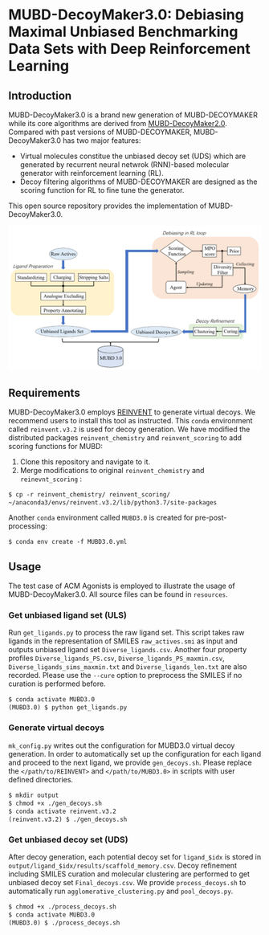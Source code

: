 # MUBD-DecoyMaker3.0: Debiasing Maximal Unbiased Benchmarking Data Sets with Deep Reinforcement Learning

## Introduction

MUBD-DecoyMaker3.0 is a brand new generation of MUBD-DECOYMAKER while its core algorithms are derived from [MUBD-DecoyMaker2.0](https://github.com/jwxia2014/MUBD-DecoyMaker2.0). Compared with past versions of MUBD-DECOYMAKER, MUBD-DecoyMaker3.0 has two major features:
* Virtual molecules constitue the unbiased decoy set (UDS) which are generated by recurrent neural netwrok (RNN)-based molecular generator with reinforcement learning (RL).
* Decoy filtering algorithms of MUBD-DECOYMAKER are designed as the scoring function for RL to fine tune the generator.

This open source repository provides the implementation of MUBD-DecoyMaker3.0.

![Figure from manuscript](figures/model.png)

## Requirements

MUBD-DecoyMaker3.0 employs [REINVENT](https://github.com/MolecularAI/Reinvent) to generate virtual decoys. We recommend users to install this tool as instructed. This `conda` environment called `reinvent.v3.2` is used for decoy generation. We have modified the distributed packages `reinvent_chemistry` and `reinvent_scoring` to add scoring functions for MUBD:
1) Clone this repository and navigate to it.
2) Merge modifications to original `reinvent_chemistry` and `reinevnt_scoring` :
```
$ cp -r reinvent_chemistry/ reinvent_scoring/ ~/anaconda3/envs/reinvent.v3.2/lib/python3.7/site-packages
```
Another `conda` environment called `MUBD3.0` is created for pre-post-processing: 
```
$ conda env create -f MUBD3.0.yml
```

## Usage

The test case of ACM Agonists is employed to illustrate the usage of MUBD-DecoyMaker3.0. All source files can be found in `resources`. 

### Get unbiased ligand set (ULS)
Run `get_ligands.py` to process the raw ligand set. This script takes raw ligands in the representation of SMILES `raw_actives.smi` as input and outputs unbiased ligand set `Diverse_ligands.csv`. Another four property profiles `Diverse_ligands_PS.csv`, `Diverse_ligands_PS_maxmin.csv`, `Diverse_ligands_sims_maxmin.txt` and `Diverse_ligands_len.txt` are also recorded. Please use the `--cure` option to preprocess the SMILES if no curation is performed before.
```
$ conda activate MUBD3.0
(MUBD3.0) $ python get_ligands.py
```

### Generate virtual decoys

`mk_config.py` writes out the configuration for MUBD3.0 virtual decoy generation. In order to automatically set up the configuration for each ligand and proceed to the next ligand, we provide `gen_decoys.sh`. Please replace the `</path/to/REINVENT>` and `</path/to/MUBD3.0>` in scripts with user defined directories.
```
$ mkdir output
$ chmod +x ./gen_decoys.sh
$ conda activate reinvent.v3.2
(reinvent.v3.2) $ ./gen_decoys.sh
```

### Get unbiased decoy set (UDS)
After decoy generation, each potential decoy set for `ligand_$idx` is stored in `output/ligand_$idx/results/scaffold_memory.csv`. Decoy refinement including SMILES curation and molecular clustering are performed to get unbiased decoy set `Final_decoys.csv`. We provide `process_decoys.sh` to automatically run `agglomerative_clustering.py` and `pool_decoys.py`.
```
$ chmod +x ./process_decoys.sh
$ conda activate MUBD3.0
(MUBD3.0) $ ./process_decoys.sh
```